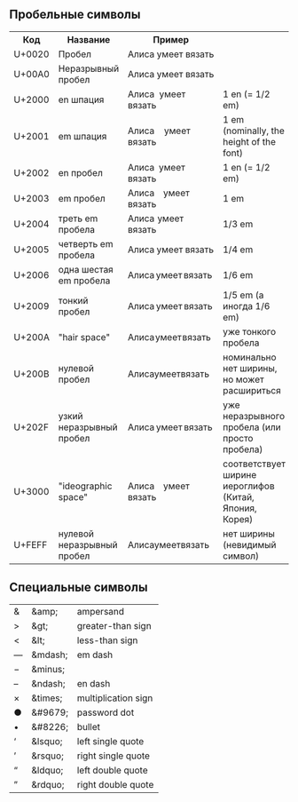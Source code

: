## Пробельные символы

<table>
    <tr>
        <th>Код</th>
        <th>Название</th>
        <th>Пример</th>
        <th></th>
    </tr>
    <tr>
        <td>U+0020</td>
        <td>Пробел</td>
        <td>Алиса&#32;умеет&#32;вязать</td>
        <td></td>
    </tr>
    <tr>
        <td>U+00A0</td>
        <td>Неразрывный пробел</td>
        <td>Алиса&#160;умеет&#160;вязать</td>
        <td></td>
    </tr>
    <tr>
        <td>U+2000</td>
        <td>en шпация</td>
        <td>Алиса&#8192;умеет&#8192;вязать</td>
        <td>1 en (= 1/2 em)</td>
    </tr>
    <tr>
        <td>U+2001</td>
        <td>em шпация</td>
        <td>Алиса&#8193;умеет&#8193;вязать</td>
        <td>1 em (nominally, the height of the font)</td>
    </tr>
    <tr>
        <td>U+2002</td>
        <td>en пробел</td>
        <td>Алиса&#8194;умеет&#8194;вязать</td>
        <td>1 en (= 1/2 em)</td>
    </tr>
    <tr>
        <td>U+2003</td>
        <td>em пробел</td>
        <td>Алиса&#8195;умеет&#8195;вязать</td>
        <td>1 em</td>
    </tr>
    <tr>
        <td>U+2004</td>
        <td>треть em пробела</td>
        <td>Алиса&#8196;умеет&#8196;вязать</td>
        <td>1/3 em</td>
    </tr>
    <tr>
        <td>U+2005</td>
        <td>четверть em пробела</td>
        <td>Алиса&#8197;умеет&#8197;вязать</td>
        <td>1/4 em</td>
    </tr>
    <tr>
        <td>U+2006</td>
        <td>одна шестая em пробела</td>
        <td>Алиса&#8198;умеет&#8198;вязать</td>
        <td>1/6 em</td>
    </tr>
    <tr>
        <td>U+2009</td>
        <td>тонкий пробел</td>
        <td>Алиса&#8201;умеет&#8201;вязать</td>
        <td>1/5 em (а иногда 1/6 em)</td>
    </tr>
    <tr>
        <td>U+200A</td>
        <td>"hair space"</td>
        <td>Алиса&#8202;умеет&#8202;вязать</td>
        <td>уже тонкого пробела</td>
    </tr>
    <tr>
        <td>U+200B</td>
        <td>нулевой пробел</td>
        <td>Алиса&#8203;умеет&#8203;вязать</td>
        <td>номинально нет ширины, но может расшириться</td>
    </tr>
    <tr>
        <td>U+202F</td>
        <td>узкий неразрывный пробел</td>
        <td>Алиса&#8239;умеет&#8239;вязать</td>
        <td>уже неразрывного пробела (или просто пробела)</td>
    </tr>
    <tr>
        <td>U+3000</td>
        <td>"ideographic space"</td>
        <td>Алиса&#12288;умеет&#12288;вязать</td>
        <td>соответствует ширине иероглифов (Китай, Япония, Корея)</td>
    </tr>
    <tr>
        <td>U+FEFF</td>
        <td>нулевой неразрывный пробел</td>
        <td>Алиса&#65279;умеет&#65279;вязать</td>
        <td>нет ширины (невидимый символ)</td>
    </tr>
</table>

## Специальные символы

<table>
    <tr>
        <td>&amp;</td>
        <td>&amp;amp;</td>
        <td>ampersand</td>
    </tr>
    <tr>
        <td>&gt;</td>
        <td>&amp;gt;</td>
        <td>greater-than sign</td>
    </tr>
    <tr>
        <td>&lt;</td>
        <td>&amp;lt;</td>
        <td>less-than sign</td>
    </tr>
    <tr>
        <td>&mdash;</td>
        <td>&amp;mdash;</td>
        <td>em dash</td>
    </tr>
    <tr>
        <td>&minus;</td>
        <td>&amp;minus;</td>
        <td></td>
    </tr>
    <tr>
        <td>&ndash;</td>
        <td>&amp;ndash;</td>
        <td>en dash</td>
    </tr>
    <tr>
        <td>&times;</td>
        <td>&amp;times;</td>
        <td>multiplication sign</td>
    </tr>
    <tr>
        <td>&#9679;</td>
        <td>&amp;#9679;</td>
        <td>password dot</td>
    </tr>
    <tr>
        <td>&#8226;</td>
        <td>&amp;#8226;</td>
        <td>bullet</td>
    </tr>
    <tr>
        <td>&lsquo;</td>
        <td>&amp;lsquo;</td>
        <td>left single quote</td>
    </tr>
    <tr>
        <td>&rsquo;</td>
        <td>&amp;rsquo;</td>
        <td>right single quote</td>
    </tr>
    <tr>
        <td>&ldquo;</td>
        <td>&amp;ldquo;</td>
        <td>left double quote</td>
    </tr>
    <tr>
        <td>&rdquo;</td>
        <td>&amp;rdquo;</td>
        <td>right double quote</td>
    </tr>
</table>
